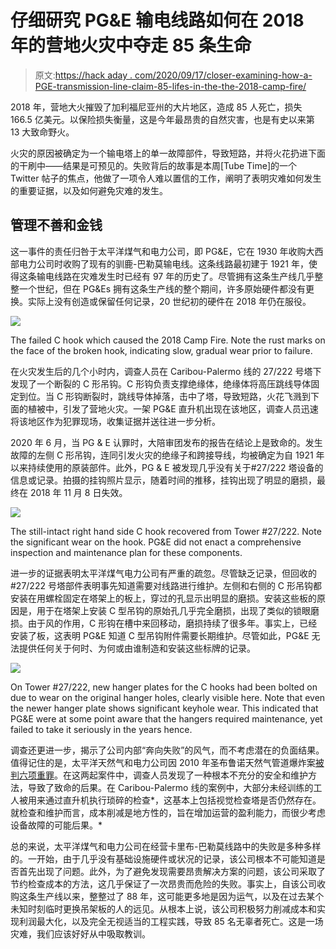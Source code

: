 # 仔细研究 PG&E 输电线路如何在 2018 年的营地火灾中夺走 85 条生命

> 原文:[https://hack aday . com/2020/09/17/closer-examining-how-a-PGE-transmission-line-claim-85-lifes-in-the-the-2018-camp-fire/](https://hackaday.com/2020/09/17/closely-examining-how-a-pge-transmission-line-claimed-85-lives-in-the-2018-camp-fire/)

2018 年，营地大火摧毁了加利福尼亚州的大片地区，造成 85 人死亡，损失 166.5 亿美元。以保险损失衡量，这是今年最昂贵的自然灾害，也是有史以来第 13 大致命野火。

火灾的原因被确定为一个输电塔上的单一故障部件，导致短路，并将火花扔进下面的干刷中——结果是可预见的。失败背后的故事是本周[Tube Time]的一个 Twitter 帖子的焦点，他做了一项令人难以置信的工作，阐明了表明灾难如何发生的重要证据，以及如何避免灾难的发生。

## 管理不善和金钱

这一事件的责任归咎于太平洋煤气和电力公司，即 PG&E，它在 1930 年收购大西部电力公司时收购了现有的驯鹿-巴勒莫输电线。这条线路最初建于 1921 年，使得这条输电线路在灾难发生时已经有 97 年的历史了。尽管拥有这条生产线几乎整整一个世纪，但在 PG&Es 拥有这条生产线的整个期间，许多原始硬件都没有更换。实际上没有创造或保留任何记录，20 世纪初的硬件在 2018 年仍在服役。

![](../Images/0080cc21ed6da5f3abe9a0108247dd31.png)

The failed C hook which caused the 2018 Camp Fire. Note the rust marks on the face of the broken hook, indicating slow, gradual wear prior to failure.

在火灾发生后的几个小时内，调查人员在 Caribou-Palermo 线的 27/222 号塔下发现了一个断裂的 C 形吊钩。C 形钩负责支撑绝缘体，绝缘体将高压跳线导体固定到位。当 C 形钩断裂时，跳线导体掉落，击中了塔，导致短路，火花飞溅到下面的植被中，引发了营地火灾。一架 PG&E 直升机出现在该地区，调查人员迅速将该地区作为犯罪现场，收集证据并送往进一步分析。

2020 年 6 月，当 PG & E 认罪时，大陪审团发布的报告在结论上是致命的。发生故障的左侧 C 形吊钩，连同引发火灾的绝缘子和跨接导线，均被确定为自 1921 年以来持续使用的原装部件。此外，PG & E 被发现几乎没有关于#27/222 塔设备的信息或记录。拍摄的挂钩照片显示，随着时间的推移，挂钩出现了明显的磨损，最终在 2018 年 11 月 8 日失效。

![](../Images/f0c8903a5ad06986d0986383ba6b325d.png)

The still-intact right hand side C hook recovered from Tower #27/222\. Note the significant wear on the hook. PG&E did not enact a comprehensive inspection and maintenance plan for these components.

进一步的证据表明太平洋煤气电力公司有严重的疏忽。尽管缺乏记录，但回收的#27/222 号塔部件表明事先知道需要对线路进行维护。左侧和右侧的 C 形吊钩都安装在用螺栓固定在塔架上的板上，穿过的孔显示出明显的磨损。安装这些板的原因是，用于在塔架上安装 C 型吊钩的原始孔几乎完全磨损，出现了类似的锁眼磨损。由于风的作用，C 形钩在槽中来回移动，磨损持续了很多年。事实上，已经安装了板，这表明 PG&E 知道 C 型吊钩附件需要长期维护。尽管如此，PG&E 无法提供任何关于何时、为何或由谁制造和安装这些标牌的记录。

![](../Images/15530064bbe1457a4e59f04735e0580f.png)

On Tower #27/222, new hanger plates for the C hooks had been bolted on due to wear on the original hanger holes, clearly visible here. Note that even the newer hanger plate shows significant keyhole wear. This indicated that PG&E were at some point aware that the hangers required maintenance, yet failed to take it seriously in the years hence.

调查还更进一步，揭示了公司内部“奔向失败”的风气，而不考虑潜在的负面结果。值得记住的是，太平洋天然气和电力公司因 2010 年圣布鲁诺天然气管道爆炸案[被判六项重罪](https://www.kqed.org/news/10667274/five-years-after-deadly-san-bruno-explosion-are-we-safer)。在这两起案件中，调查人员发现了一种根本不充分的安全和维护方法，导致了致命的后果。在 Caribou-Palermo 线的案例中，大部分未经训练的工人被用来通过直升机执行琐碎的检查*，这基本上包括视觉检查塔是否仍然存在。就检查和维护而言，成本削减是地方性的，旨在增加运营的盈利能力，而很少考虑设备故障的可能后果。*

总的来说，太平洋煤气和电力公司在经营卡里布-巴勒莫线路中的失败是多种多样的。一开始，由于几乎没有基础设施硬件或状况的记录，该公司根本不可能知道是否首先出现了问题。此外，为了避免发现需要昂贵解决方案的问题，该公司采取了节约检查成本的方法，这几乎保证了一次昂贵而危险的失败。事实上，自该公司收购这条生产线以来，整整过了 88 年，这可能更多地是因为运气，以及在过去某个未知时刻临时更换吊架板的人的远见。从根本上说，该公司积极努力削减成本和实现利润最大化，以及完全无视适当的工程实践，导致 85 名无辜者死亡。这是一场灾难，我们应该好好从中吸取教训。